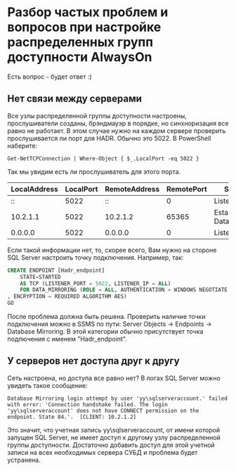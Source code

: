 # Разбор частых проблем и вопросов при настройке распределенных групп доступности AlwaysOn

Есть вопрос - будет ответ :)

## Нет связи между серверами

Все узлы распределенной группы доступности настроены, прослушиватели созданы, брэндмауэр в порядке, но синхноризация все равно не работает. В этом случае нужно на каждом сервере проверить прослушивается ли порт для HADR. Обычно это 5022. В PowerShell наберите:

```pwsh
Get-NetTCPConnection | Where-Object { $_.LocalPort -eq 5022 }
```

Так мы увидим есть ли прослушиватель для этого порта.

| LocalAddress | LocalPort | RemoteAddress | RemotePort | State | AppliedSetting | OwningProcess |
| --- | --- | --- | --- | --- | --- | --- |
| :: | 5022 | :: | 0 | Listen | | 54388 |
10.2.1.1 | 5022 | 10.2.1.2 | 65365 | Established Datacenter | | 54388 |
0.0.0.0 | 5022 | 0.0.0.0 | 0 | Listen | | 54388 |

Если такой информации нет, то, скорее всего, Вам нужно на стороне SQL Server настроить точку подключения. Например, так:

```sql
CREATE ENDPOINT [Hadr_endpoint]
    STATE=STARTED
    AS TCP (LISTENER_PORT = 5022, LISTENER_IP = ALL)
    FOR DATA_MIRRORING (ROLE = ALL, AUTHENTICATION = WINDOWS NEGOTIATE
, ENCRYPTION = REQUIRED ALGORITHM AES)
GO
```

После проблема должна быть решена. Проверить наличие точки подключения можно в SSMS по пути: Server Objects -> Endpoints -> Database Mirroring. В этой категории обычно присутствует точка подлючения с именем "Hadr_endpoint".

## У серверов нет доступа друг к другу

Сеть настроена, но доступа все равно нет? В логах SQL Server можно увидеть такое сообщение:

```
Database Mirroring login attempt by user 'yy\sqlserveraccount.' failed with error: 'Connection handshake failed. The login 'yy\sqlserveraccount' does not have CONNECT permission on the endpoint. State 84.'.  [CLIENT: 10.2.1.2]
```

Это значит, что учетная запись yy\sqlserveraccount, от имени которой запущен SQL Server, не имеет доступ к другому узлу распределенной группы доступности. Достаточно добавить доступ для этой учетной записи на всех необходимых сервера СУБД и проблема будет устранена.
